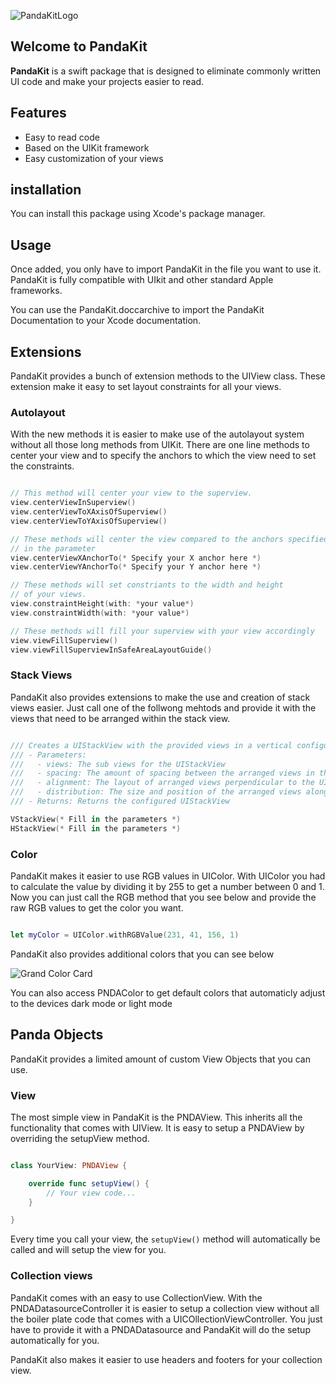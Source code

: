 ![PandaKitLogo](https://user-images.githubusercontent.com/64893914/153651028-6d27069e-8c86-4dc6-b528-3dc122f1adac.png)

## Welcome to PandaKit

**PandaKit** is a swift package that is designed to eliminate commonly written UI code and make your projects easier to read. 


## Features

- Easy to read code
- Based on the UIKit framework
- Easy customization of your views

## installation

You can install this package using Xcode's package manager.

## Usage 

Once added, you only have to import PandaKit in the file you want to use it.
PandaKit is fully compatible with UIkit and other standard Apple frameworks.

You can use the PandaKit.doccarchive to import the PandaKit Documentation to your
Xcode documentation.

## Extensions

PandaKit provides a bunch of extension methods to the UIView class. These extension 
make it easy to set layout constraints for all your views. 

### Autolayout

With the new methods it is easier to make use of the autolayout system without all those long methods
from UIKit. There are one line methods to center your view and to specify the anchors to which the
view need to set the constraints.

``` swift

// This method will center your view to the superview.
view.centerViewInSuperview() 
view.centerViewToXAxisOfSuperview()
view.centerViewToYAxisOfSuperview()

// These methods will center the view compared to the anchors specified 
// in the parameter
view.centerViewXAnchorTo(* Specify your X anchor here *)
view.centerViewYAnchorTo(* Specify your Y anchor here *)

// These methods will set constriants to the width and height 
// of your views.
view.constraintHeight(with: *your value*)
view.constraintWidth(with: *your value*) 

// These methods will fill your superview with your view accordingly
view.viewFillSuperview()
view.viewFillSuperviewInSafeAreaLayoutGuide()

```

### Stack Views

PandaKit also provides extensions to make the use and creation of stack views
easier. Just call one of the follwong mehtods and provide it with the views
that need to be arranged within the stack view.

``` swift

/// Creates a UIStackView with the provided views in a vertical configuration.
/// - Parameters:
///   - views: The sub views for the UIStackView
///   - spacing: The amount of spacing between the arranged views in the UIStackView
///   - alignment: The layout of arranged views perpendicular to the UIStackView axis
///   - distribution: The size and position of the arranged views along the UIStackView axis
/// - Returns: Returns the configured UIStackView

VStackView(* Fill in the parameters *)
HStackView(* Fill in the parameters *)

```

### Color

PandaKit makes it easier to use RGB values in UIColor. With UIColor you 
had to calculate the value by dividing it by 255 to get a number between 
0 and 1. Now you can just call the RGB method that you see below and provide 
the raw RGB values to get the color you want.

``` swift

let myColor = UIColor.withRGBValue(231, 41, 156, 1)

```

PandaKit also provides additional colors that you can see below

![Grand Color Card](https://user-images.githubusercontent.com/64893914/154495051-4fb0533e-1ba9-4c44-b5e4-5d1583dfa880.png)

You can also access PNDAColor to get default colors that automaticly adjust to the devices
dark mode or light mode

## Panda Objects

PandaKit provides a limited amount of custom View Objects that you can use.

### View

The most simple view in PandaKit is the PNDAView. This inherits all the functionality that
comes with UIView. It is easy to setup a PNDAView by overriding the setupView method.

``` swift

class YourView: PNDAView {

    override func setupView() {
        // Your view code...
    }

} 

```
Every time you call your view, the ```setupView()``` method will automatically be called
and will setup the view for you.

### Collection views

PandaKit comes with an easy to use CollectionView. With the PNDADatasourceController
it is easier to setup a collection view without all the boiler plate code that comes with
a UICOllectionViewController. You just have to provide it with a PNDADatasource and PandaKit
will do the setup automatically for you.

PandaKit also makes it easier to use headers and footers for your collection view.
